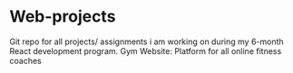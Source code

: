 # Web-projects
Git repo for all projects/ assignments i am working on during my 6-month React development program.
Gym Website:
 Platform for all online fitness coaches
